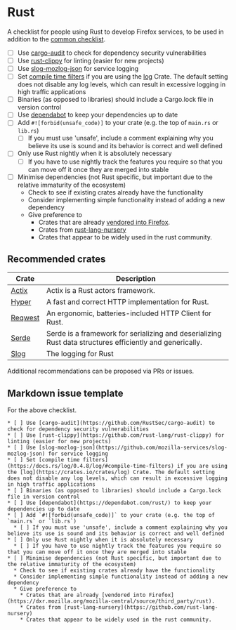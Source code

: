 # Rust
A checklist for people using Rust to develop Firefox services, to be used in addition to the [common checklist](README.md).

* [ ] Use [cargo-audit](https://github.com/RustSec/cargo-audit) to check for dependency security vulnerabilities
* [ ] Use [rust-clippy](https://github.com/rust-lang/rust-clippy) for linting (easier for new projects)
* [ ] Use [slog-mozlog-json](https://github.com/mozilla-services/slog-mozlog-json) for service logging
* [ ] Set [compile time filters](https://docs.rs/log/0.4.8/log/#compile-time-filters) if you are using the [log](https://crates.io/crates/log) Crate. The default setting does not disable any log levels, which can result in excessive logging in high traffic applications
* [ ] Binaries (as opposed to libraries) should include a Cargo.lock file in version control
* [ ] Use [dependabot](https://dependabot.com/rust/) to keep your dependencies up to date
* [ ] Add `#![forbid(unsafe_code)]` to your crate (e.g. the top of `main.rs` or `lib.rs`)
  * [ ] If you must use 'unsafe', include a comment explaining why you believe its use is sound and its behavior is correct and well defined
* [ ] Only use Rust nightly when it is absolutely necessary
  * [ ] If you have to use nightly track the features you require so that you can move off it once they are merged into stable
* [ ] Minimise dependencies (not Rust specific, but important due to the relative immaturity of the ecosystem)
  * Check to see if existing crates already have the functionality
  * Consider implementing simple functionality instead of adding a new dependency
  * Give preference to
    * Crates that are already [vendored into Firefox](https://dxr.mozilla.org/mozilla-central/source/third_party/rust).
    * Crates from [rust-lang-nursery](https://github.com/rust-lang-nursery)
    * Crates that appear to be widely used in the rust community.

## Recommended crates

| Crate | Description |
| ----- | ----------- |
| [Actix](https://crates.io/crates/actix) | Actix is a Rust actors framework. |
| [Hyper](https://crates.io/crates/hyper) | A fast and correct HTTP implementation for Rust. |
| [Reqwest](https://crates.io/crates/reqwest) | An ergonomic, batteries-included HTTP Client for Rust. |
| [Serde](https://crates.io/crates/serde) | Serde is a framework for serializing and deserializing Rust data structures efficiently and generically. |
| [Slog](https://crates.io/crates/slog) | The logging for Rust |

Additional recommendations can be proposed via PRs or issues.

## Markdown issue template
For the above checklist.

```
* [ ] Use [cargo-audit](https://github.com/RustSec/cargo-audit) to check for dependency security vulnerabilities
* [ ] Use [rust-clippy](https://github.com/rust-lang/rust-clippy) for linting (easier for new projects)
* [ ] Use [slog-mozlog-json](https://github.com/mozilla-services/slog-mozlog-json) for service logging
* [ ] Set [compile time filters](https://docs.rs/log/0.4.8/log/#compile-time-filters) if you are using the [log](https://crates.io/crates/log) Crate. The default setting does not disable any log levels, which can result in excessive logging in high traffic applications
* [ ] Binaries (as opposed to libraries) should include a Cargo.lock file in version control
* [ ] Use [dependabot](https://dependabot.com/rust/) to keep your dependencies up to date
* [ ] Add `#![forbid(unsafe_code)]` to your crate (e.g. the top of `main.rs` or `lib.rs`)
  * [ ] If you must use 'unsafe', include a comment explaining why you believe its use is sound and its behavior is correct and well defined
* [ ] Only use Rust nightly when it is absolutely necessary
  * [ ] If you have to use nightly track the features you require so that you can move off it once they are merged into stable
* [ ] Minimise dependencies (not Rust specific, but important due to the relative immaturity of the ecosystem)
  * Check to see if existing crates already have the functionality
  * Consider implementing simple functionality instead of adding a new dependency
  * Give preference to
    * Crates that are already [vendored into Firefox](https://dxr.mozilla.org/mozilla-central/source/third_party/rust).
    * Crates from [rust-lang-nursery](https://github.com/rust-lang-nursery)
    * Crates that appear to be widely used in the rust community.
```
